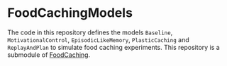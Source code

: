 # FoodCachingModels

The code in this repository defines the models `Baseline`, `MotivationalControl`,
`EpisodicLikeMemory`, `PlasticCaching` and `ReplayAndPlan` to simulate food
caching experiments. This repository is a submodule of [FoodCaching](https://github.com/jbrea/FoodCaching).
